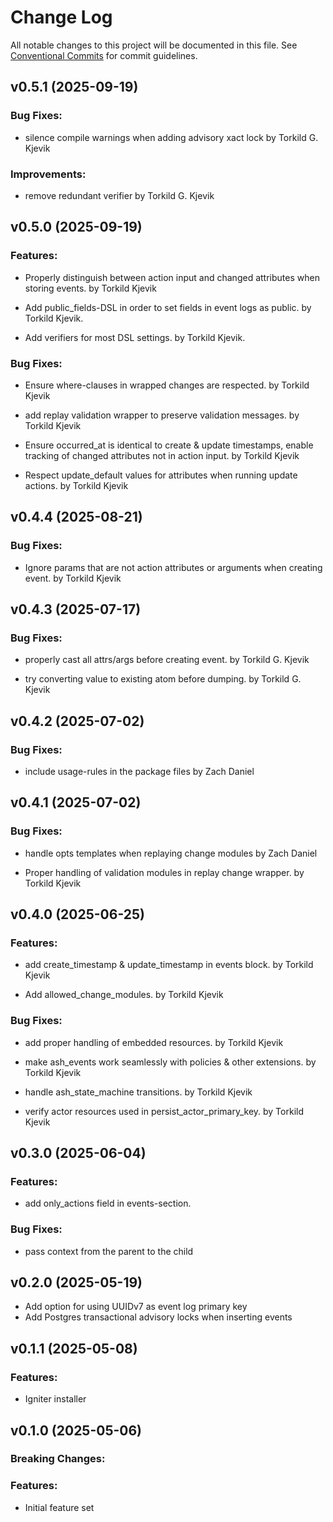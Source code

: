 # Change Log

All notable changes to this project will be documented in this file.
See [Conventional Commits](Https://conventionalcommits.org) for commit guidelines.

<!-- changelog -->

## v0.5.1 (2025-09-19)




### Bug Fixes:

* silence compile warnings when adding advisory xact lock by Torkild G. Kjevik

### Improvements:

* remove redundant verifier by Torkild G. Kjevik

## v0.5.0 (2025-09-19)




### Features:

* Properly distinguish between action input and changed attributes when storing events. by Torkild Kjevik

* Add public_fields-DSL in order to set fields in event logs as public. by Torkild Kjevik.

* Add verifiers for most DSL settings. by Torkild Kjevik.

### Bug Fixes:

* Ensure where-clauses in wrapped changes are respected. by Torkild Kjevik

* add replay validation wrapper to preserve validation messages. by Torkild Kjevik

* Ensure occurred_at is identical to create & update timestamps, enable tracking of changed attributes not in action input. by Torkild Kjevik

* Respect update_default values for attributes when running update actions. by Torkild Kjevik

## v0.4.4 (2025-08-21)




### Bug Fixes:

* Ignore params that are not action attributes or arguments when creating event. by Torkild Kjevik

## v0.4.3 (2025-07-17)




### Bug Fixes:

* properly cast all attrs/args before creating event. by Torkild G. Kjevik

* try converting value to existing atom before dumping. by Torkild G. Kjevik

## v0.4.2 (2025-07-02)




### Bug Fixes:

* include usage-rules in the package files by Zach Daniel

## v0.4.1 (2025-07-02)




### Bug Fixes:

* handle opts templates when replaying change modules by Zach Daniel

* Proper handling of validation modules in replay change wrapper. by Torkild Kjevik

## v0.4.0 (2025-06-25)




### Features:

* add create_timestamp & update_timestamp in events block. by Torkild Kjevik

* Add allowed_change_modules. by Torkild Kjevik

### Bug Fixes:

* add proper handling of embedded resources. by Torkild Kjevik

* make ash_events work seamlessly with policies & other extensions. by Torkild Kjevik

* handle ash_state_machine transitions. by Torkild Kjevik

* verify actor resources used in persist_actor_primary_key. by Torkild Kjevik

## v0.3.0 (2025-06-04)




### Features:

* add only_actions field in events-section.

### Bug Fixes:

* pass context from the parent to the child

## v0.2.0 (2025-05-19)

* Add option for using UUIDv7 as event log primary key
* Add Postgres transactional advisory locks when inserting events


## v0.1.1 (2025-05-08)


### Features:

* Igniter installer


## v0.1.0 (2025-05-06)
### Breaking Changes:

### Features:

* Initial feature set
